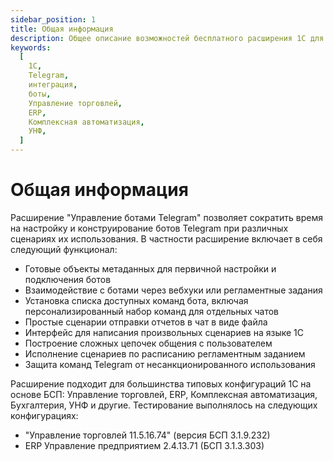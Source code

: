 ```yaml
---
sidebar_position: 1
title: Общая информация
description: Общее описание возможностей бесплатного расширения 1С для интеграции с Telegram. Поддерживаемые версии конфигураций и БСП.
keywords:
  [
    1С,
    Telegram,
    интеграция,
    боты,
    Управление торговлей,
    ERP,
    Комплексная автоматизация,
    УНФ,
  ]
---
```


# Общая информация

Расширение "Управление ботами Telegram" позволяет сократить время на настройку и конструирование ботов Telegram при различных сценариях их использования. В частности расширение включает в себя следующий функционал:

- Готовые объекты метаданных для первичной настройки и подключения ботов
- Взаимодействие с ботами через вебхуки или регламентные задания
- Установка списка доступных команд бота, включая персонализированный набор команд для отдельных чатов
- Простые сценарии отправки отчетов в чат в виде файла
- Интерфейс для написания произвольных сценариев на языке 1С
- Построение сложных цепочек общения с пользователем
- Исполнение сценариев по расписанию регламентным заданием
- Защита команд Telegram от несанкционированного использования

Расширение подходит для большинства типовых конфигураций 1С на основе БСП: Управление торговлей, ERP, Комплексная автоматизация, Бухгалтерия, УНФ и другие. Тестирование выполнялось на следующих конфигурациях:

- "Управление торговлей 11.5.16.74" (версия БСП 3.1.9.232)
- ERP Управление предприятием 2.4.13.71 (БСП 3.1.3.303)
